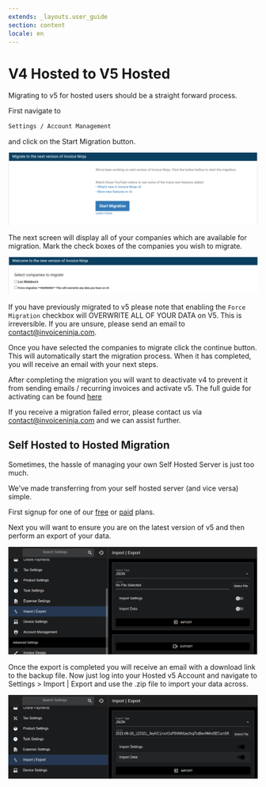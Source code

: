 ```yaml
---
extends: _layouts.user_guide 
section: content
locale: en
---
```


# V4 Hosted to V5 Hosted

Migrating to v5 for hosted users should be a straight forward process.

First navigate to

```bash
Settings / Account Management
```

and click on the Start Migration button.

![alt text](/assets/images/hosted-migration/hosted_migration_step_1.png "Step 2")

The next screen will display all of your companies which are available for migration. Mark the check boxes of the companies you wish to migrate.

![alt text](/assets/images/hosted-migration/hosted_migration_step_2.png "Step 2")

<x-warning>If you have previously migrated to v5 please note that enabling the `Force Migration` checkbox will OVERWRITE ALL OF YOUR DATA on V5. This is irreversible. If you are unsure, please send an email to contact@invoiceninja.com.</x-warning>

Once you have selected the companies to migrate click the continue button. This will automatically start the migration process. When it has completed, you will receive an email with your next steps.

After completing the migration you will want to deactivate v4 to prevent it from sending emails / recurring invoices and activate v5. The full guide for activating can be found [here](https://invoiceninja.github.io/docs/hosted-activate/)

<x-info>If you receive a migration failed error, please contact us via contact@invoiceninja.com and we can assist further.</x-info>

## Self Hosted to Hosted Migration

Sometimes, the hassle of managing your own Self Hosted Server is just too much. 

We've made transferring from your self hosted server (and vice versa) simple.

First signup for one of our [free](https://invoiceninja.invoicing.co/client/subscriptions/VolejRejNm/purchase) or [paid](https://invoiceninja.invoicing.co/client/subscriptions/7LDdwRb1YK/purchase) plans.

Next you will want to ensure you are on the latest version of v5 and then perform an export of your data.

![alt text](/assets/images/hosted-migration/v5-export.png "Export")

Once the export is completed you will receive an email with a download link to the backup file. Now just log into your Hosted v5 Account and navigate to Settings > Import | Export and use the .zip file to import your data across.

![alt text](/assets/images/hosted-migration/v5-import.png "Import")

